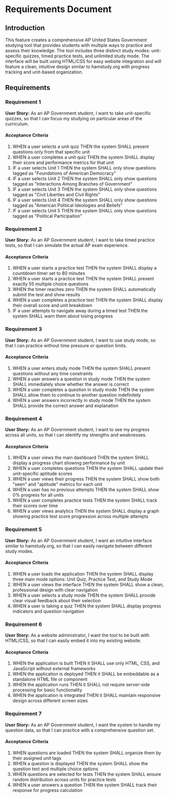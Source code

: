 # Requirements Document

## Introduction

This feature creates a comprehensive AP United States Government studying tool that provides students with multiple ways to practice and assess their knowledge. The tool includes three distinct study modes: unit-specific quizzes, timed practice tests, and unlimited study mode. The interface will be built using HTML/CSS for easy website integration and will feature a clean, intuitive design similar to hamstudy.org with progress tracking and unit-based organization.

## Requirements

### Requirement 1

**User Story:** As an AP Government student, I want to take unit-specific quizzes, so that I can focus my studying on particular areas of the curriculum.

#### Acceptance Criteria

1. WHEN a user selects a unit quiz THEN the system SHALL present questions only from that specific unit
2. WHEN a user completes a unit quiz THEN the system SHALL display their score and performance metrics for that unit
3. IF a user selects Unit 1 THEN the system SHALL only show questions tagged as "Foundations of American Democracy"
4. IF a user selects Unit 2 THEN the system SHALL only show questions tagged as "Interactions Among Branches of Government"
5. IF a user selects Unit 3 THEN the system SHALL only show questions tagged as "Civil Liberties and Civil Rights"
6. IF a user selects Unit 4 THEN the system SHALL only show questions tagged as "American Political Ideologies and Beliefs"
7. IF a user selects Unit 5 THEN the system SHALL only show questions tagged as "Political Participation"

### Requirement 2

**User Story:** As an AP Government student, I want to take timed practice tests, so that I can simulate the actual AP exam experience.

#### Acceptance Criteria

1. WHEN a user starts a practice test THEN the system SHALL display a countdown timer set to 80 minutes
2. WHEN a user starts a practice test THEN the system SHALL present exactly 55 multiple choice questions
3. WHEN the timer reaches zero THEN the system SHALL automatically submit the test and show results
4. WHEN a user completes a practice test THEN the system SHALL display their overall score and unit breakdown
5. IF a user attempts to navigate away during a timed test THEN the system SHALL warn them about losing progress

### Requirement 3

**User Story:** As an AP Government student, I want to use study mode, so that I can practice without time pressure or question limits.

#### Acceptance Criteria

1. WHEN a user enters study mode THEN the system SHALL present questions without any time constraints
2. WHEN a user answers a question in study mode THEN the system SHALL immediately show whether the answer is correct
3. WHEN a user completes a question in study mode THEN the system SHALL allow them to continue to another question indefinitely
4. WHEN a user answers incorrectly in study mode THEN the system SHALL provide the correct answer and explanation

### Requirement 4

**User Story:** As an AP Government student, I want to see my progress across all units, so that I can identify my strengths and weaknesses.

#### Acceptance Criteria

1. WHEN a user views the main dashboard THEN the system SHALL display a progress chart showing performance by unit
2. WHEN a user completes questions THEN the system SHALL update their unit-specific aptitude scores
3. WHEN a user views their progress THEN the system SHALL show both "seen" and "aptitude" metrics for each unit
4. WHEN a user has no previous attempts THEN the system SHALL show 0% progress for all units
5. WHEN a user completes practice tests THEN the system SHALL track their scores over time
6. WHEN a user views analytics THEN the system SHALL display a graph showing practice test score progression across multiple attempts

### Requirement 5

**User Story:** As an AP Government student, I want an intuitive interface similar to hamstudy.org, so that I can easily navigate between different study modes.

#### Acceptance Criteria

1. WHEN a user loads the application THEN the system SHALL display three main mode options: Unit Quiz, Practice Test, and Study Mode
2. WHEN a user views the interface THEN the system SHALL show a clean, professional design with clear navigation
3. WHEN a user selects a study mode THEN the system SHALL provide clear visual feedback about their selection
4. WHEN a user is taking a quiz THEN the system SHALL display progress indicators and question navigation

### Requirement 6

**User Story:** As a website administrator, I want the tool to be built with HTML/CSS, so that I can easily embed it into my existing website.

#### Acceptance Criteria

1. WHEN the application is built THEN it SHALL use only HTML, CSS, and JavaScript without external frameworks
2. WHEN the application is deployed THEN it SHALL be embeddable as a standalone HTML file or component
3. WHEN the application runs THEN it SHALL not require server-side processing for basic functionality
4. WHEN the application is integrated THEN it SHALL maintain responsive design across different screen sizes

### Requirement 7

**User Story:** As an AP Government student, I want the system to handle my question data, so that I can practice with a comprehensive question set.

#### Acceptance Criteria

1. WHEN questions are loaded THEN the system SHALL organize them by their assigned unit tags
2. WHEN a question is displayed THEN the system SHALL show the question text and multiple choice options
3. WHEN questions are selected for tests THEN the system SHALL ensure random distribution across units for practice tests
4. WHEN a user answers a question THEN the system SHALL track their response for progress calculation
